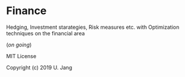# Finance
Hedging, Investment starategies, Risk measures etc. with Optimization techniques on the financial area

(*on going*)




MIT License

Copyright (c) 2019 U. Jang
